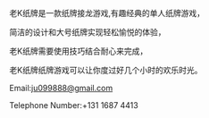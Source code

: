 老K纸牌是一款纸牌接龙游戏,有趣经典的单人纸牌游戏，

简洁的设计和大号纸牌实现轻松愉悦的体验，

老K纸牌需要使用技巧结合耐心来完成，

老K纸牌纸牌游戏可以让你度过好几个小时的欢乐时光。

Email:ju099888@gmail.com

Telephone Number:+131 1687 4413
